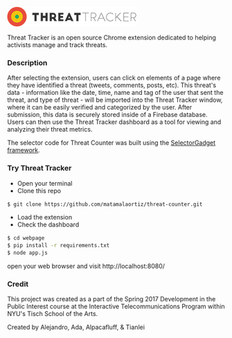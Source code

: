 ![alt](https://raw.githubusercontent.com/matamalaortiz/threat-counter/master/img/logo-threat-tracker-logo-300.png)

Threat Tracker is an open source Chrome extension dedicated to helping activists manage and track threats.
### Description
After selecting the extension, users can click on elements of a page where they have identified a threat (tweets, comments, posts, etc). This threat's data - information like the date, time, name and tag of the user that sent the threat, and type of threat - will be imported into the Threat Tracker window, where it can be easily verified and categorized by the user. After submission, this data is securely stored inside of a Firebase database. Users can then use the Threat Tracker dashboard as a tool for viewing and analyzing their threat metrics.

The selector code for Threat Counter was built using the [SelectorGadget framework](http://selectorgadget.com).
### Try Threat Tracker
- Open your terminal
- Clone this repo
```sh
$ git clone https://github.com/matamalaortiz/threat-counter.git
```
- Load the extension
- Check the dashboard
```sh
$ cd webpage
$ pip install -r requirements.txt
$ node app.js
```
open your web browser and visit http://localhost:8080/
### Credit
This project was created as a part of the Spring 2017 Development in the Public Interest course at the Interactive Telecommunications Program within NYU's Tisch School of the Arts.

Created by Alejandro, Ada, Alpacafluff, & Tianlei
